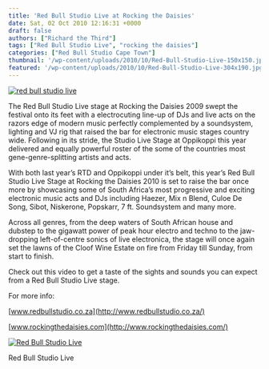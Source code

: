 ```yaml
---
title: 'Red Bull Studio Live at Rocking the Daisies'
date: Sat, 02 Oct 2010 12:16:31 +0000
draft: false
authors: ["Richard the Third"]
tags: ["Red Bull Studio Live", "rocking the daisies"]
categories: ["Red Bull Studio Cape Town"]
thumbnail: '/wp-content/uploads/2010/10/Red-Bull-Studio-Live-150x150.jpg'
featured: '/wp-content/uploads/2010/10/Red-Bull-Studio-Live-304x190.jpg'
---
```


[![](/wp-content/uploads/2010/10/red-bull-studio-live-head.jpg "red bull studio live ")](/2010/10/02/red-bull-studio-live-at-rocking-the-daisies/red-bull-studio-live-head/)

The Red Bull Studio Live stage at Rocking the Daisies 2009 swept the festival onto its feet with a electrocuting line-up of DJs and live acts on the razors edge of modern music perfectly complemented by a soundsystem, lighting and VJ rig that raised the bar for electronic music stages country wide. Following in its stride, the Studio Live Stage at Oppikoppi this year delivered and equally powerful roster of the some of the countries most gene-genre-splitting artists and acts.

With both last year’s RTD and Oppikoppi under it’s belt, this year’s Red Bull Studio Live Stage at Rocking the Daisies 2010 is set to raise the bar once more by showcasing some of South Africa’s most progressive and exciting electronic music acts and DJs including Haezer, Mix n Blend, Culoe De Song, Sibot, Niskerone, Popskarr, 7 ft. Soundsystem and many more.

Across all genres, from the deep waters of South African house and dubstep to the gigawatt power of peak hour electro and techno to the jaw-dropping left-of-centre sonics of live electronica, the stage will once again set the lawns of the Cloof Wine Estate on fire from Friday till Sunday, from start to finish.

Check out this video to get a taste of the sights and sounds you can expect from a Red Bull Studio Live stage.

For more info:

[www.redbullstudio.co.za](http://www.redbullstudio.co.za/)

[www.rockingthedaisies.com](http://www.rockingthedaisies.com/)

[![](/wp-content/uploads/2010/10/Red-Bull-Studio-Live-694x1024.jpg "Red Bull Studio Live")](/2010/10/02/red-bull-studio-live-at-rocking-the-daisies/red-bull-studio-live/)

Red Bull Studio Live